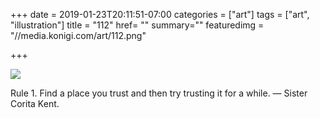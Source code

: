 +++
date = 2019-01-23T20:11:51-07:00
categories = ["art"]
tags = ["art", "illustration"]
title = "112"
href= ""
summary=""
featuredimg = "//media.konigi.com/art/112.png"

+++

<img src="//media.konigi.com/art/112.png" />

Rule 1. Find a place you trust and then try trusting it for a while.
&#8212; Sister Corita Kent.
